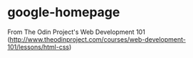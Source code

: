 # google-homepage
From The Odin Project's Web Development 101 (http://www.theodinproject.com/courses/web-development-101/lessons/html-css)
